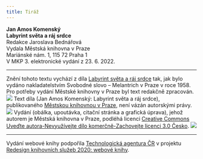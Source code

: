 ```yaml
---
title: Tiráž
---
```


**Jan Amos Komenský    
Labyrint světa a ráj srdce**  
Redakce Jaroslava Bednářová  
Vydala Městská knihovna v Praze  
Mariánské nám. 1, 115 72 Praha 1  
V MKP 3. elektronické vydání z 23. 6. 2022.

***

Znění tohoto textu vychází z díla [Labyrint světa a ráj srdce](https://aleph.nkp.cz/F/?func=direct&doc_number=000622899&local_base=CNB) tak, jak bylo vydáno nakladatelstvím Svobodné slovo – Melantrich v Praze v roce 1958. Pro potřeby vydání Městské knihovny v Praze byl text redakčně zpracován.
![](../Images/image003.jpg)
Text díla (Jan Amos Komenský: Labyrint světa a ráj srdce), publikovaného [Městskou knihovnou v Praze](https://www.mlp.cz/cz/), není vázán autorskými právy.
![](../Images/image001.jpg)
Vydání (obálka, upoutávka, citační stránka a grafická úprava), jehož autorem je Městská knihovna v Praze, podléhá licenci [Creative Commons Uveďte autora-Nevyužívejte dílo komerčně-Zachovejte licenci 3.0 Česko](https://creativecommons.org/licenses/by-nc-sa/3.0/cz/).
![](../Images/image004.jpg)

***

Vydání webové knihy podpořila [Technologická agentura ČR](https://www.tacr.cz/) v projektu [Redesign knihovních služeb 2020: webové knihy](https://starfos.tacr.cz/cs/project/TL04000391).